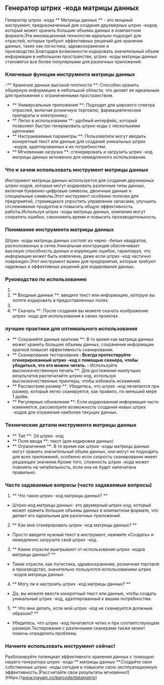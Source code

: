 ## Генератор штрих -кода матрицы данных

Генератор штрих -кода ** Матрицы данных ** - это мощный инструмент, предназначенный для создания двухмерных штрих -кодов, который может хранить большие объемы данных в компактном формате.Эта инновационная технология идеально подходит для отраслей, которые требуют эффективных решений для хранения данных, таких как логистика, здравоохранение и производство.Благодаря возможности кодировать значительный объем информации в небольшом пространстве, штрих -коды матрицы данных становятся все более популярными для различных приложений.

### Ключевые функции инструмента матрицы данных

-** Хранение данных высокой плотности **: Способен хранить обширную информацию в небольшой области, что делает ее идеальным для приложений с ограниченными пространством.
- ** Универсальные приложения **: Подходит для широкого спектра отраслей, включая розничную торговлю, фармацевтические препараты и электронику.
- ** Легко в использовании **: удобный интерфейс, который позволяет быстро генерировать штрих-коды с несколькими щелчками.
- ** Настраиваемые параметры **: Пользователи могут вводить конкретный текст или данные для создания уникальных штрих -кодов, адаптированных к их потребностям.
- ** Мгновенная загрузка **: сгенерировать и загрузить штрих -код матрицы данных мгновенно для немедленного использования.

### Что и зачем использовать инструмент матрицы данных

Инструмент матрицы данных используется для создания двухмерных штрих-кодов, которые могут кодировать различные типы данных, включая буквенно-цифровые символы, двоичные данные и специальные символы.Этот инструмент особенно полезен для предприятий, стремящихся упростить управление запасами, улучшить отслеживание продуктов и повысить общую эффективность работы.Используя штрих -коды матрицы данных, компании могут сократить ошибки, сэкономить время и повысить производительность.

### Понимание инструмента матрицы данных

Штрих -коды матрицы данных состоят из черно -белых квадратов, расположенных в сетке.Уникальная конструкция обеспечивает высокую способность данных и коррекцию ошибок, гарантируя, что информация может быть извлечена, даже если штрих -код частично поврежден.Этот инструмент важен для предприятий, которые требуют надежных и эффективных решений для кодирования данных.

### Руководство по использованию

1.
2. ** Входные данные **: введите текст или информацию, которую вы хотите кодировать в предоставленных полях.
3.
4. ** Скачать **: После создания вы можете скачать изображение штрих -кода для использования в своих проектах.

### лучшие практики для оптимального использования

- ** Сохраняйте данные кратким **: В то время как матрица данных может хранить большие объемы данных, сохранение информации краткой повысит эффективность сканирования.
- ** Сканирование тестирования **: Всегда протестируйте сгенерированный штрих -код с помощью сканера, чтобы убедиться, что его можно читать.
-** Используйте высококачественную печать **: Для достижения наилучших результатов распечатайте штрих-код, используя высококачественные принтеры, чтобы избежать искажений.
- ** Рассмотрим размер **: Убедитесь, что штрих -код печатается при размер, который легко сканируется, как правило, по меньшей мере 1 дюйм.
- ** Регулярные обновления **: Если кодированная информация часто изменяется, рассмотрите возможность создания новых штрих -кодов для отражения наиболее текущих данных.

### Технические детали инструмента матрицы данных

- ** Тип **: 2d штрих -код
- ** Поля ввода **: текст (для кодировки данных)
- ** Ограничения **: В то время как штрих -коды матрицы данных могут хранить значительный объем данных, они могут не подходить для всех приложений, особенно если скорость сканирования имеет решающее значение.Кроме того, сложность штрих -кода может повлиять на читабельность, если она не будет напечатана правильно.

### Часто задаваемые вопросы (часто задаваемые вопросы)

1. ** Что такое штрих -код матрицы данных? **
- Штрих-код матрицы данных- это двумерный штрих-код, который может хранить большие объемы данных в компактном формате, что делает его идеальным для различных приложений.

2. ** Как мне сгенерировать штрих -код матрицы данных? **
- Просто введите нужный текст в инструмент, нажмите «Создать» и немедленно загрузите свой штрих -код.

3. ** Какие отрасли выигрывают от использования штрих -кодов матрицы данных? **
- Такие отрасли, как логистика, здравоохранение, розничная торговля и производство, значительно пользуются использованием штрих -кодов матрицы данных.

4. ** Могу ли я настроить штрих -код матрицы данных? **
- Да, вы можете ввести конкретный текст или данные, чтобы создать уникальный штрих -код, адаптированный к вашим потребностям.

5. ** Что мне делать, если мой штрих -код не сканируется должным образом? **
- Убедитесь, что штрих -код печатается четко и при соответствующем размере.Тестирование с различными сканерами также может помочь определить проблему.

### Начните использовать инструмент сейчас!

Разблокируйте потенциал эффективного хранения данных с помощью нашего генератора штрих -кода ** матрицы данных **.Создайте свои собственные штрих -коды сегодня и повысите свою эксплуатационную эффективность.[Рассчитайте свои результаты мгновенно!] (Https://www.inayam.co/barcode/datamatrix)